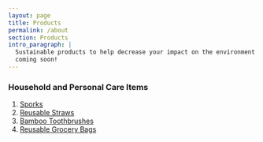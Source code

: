 ```yaml
---
layout: page
title: Products
permalink: /about
section: Products
intro_paragraph: |
  Sustainable products to help decrease your impact on the environment are
  coming soon!
---
```


### Household and Personal Care Items

<ol>
  <li><a href="https://lightmyfire.com/products/spork/spork-original/spork-original-bio-4-pack-nature?group=prod_prod_grp-s1%2F1032" target="_blank">Sporks</a></li>
  <li><a href="https://www.kleankanteen.com/products/5-piece-straw-set-multi-color" target="_blank">Reusable Straws</a></li>
  <li><a href="https://givingbrush.com/products/eco-friendly-giving-brush-1" target="_blank">Bamboo Toothbrushes</a></li>
  <li><a href="https://earthhero.com/products/travel/bagito-reusable-produce-bags-mixed-4pk/" target="_blank">Reusable Grocery Bags</a></li>
</ol>
